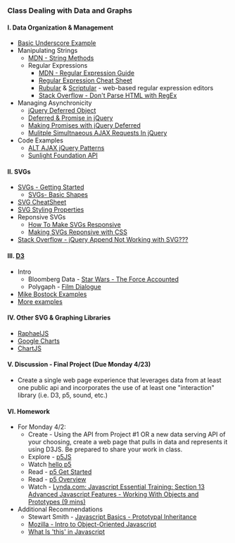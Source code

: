 ### Class Dealing with Data and Graphs

#### I. Data Organization & Management
* [Basic Underscore Example](https://github.com/ITP-Mashups/Mashups/blob/master/08_Dealing_With_Data/Basic_Underscore/friends.js)
* Manipulating Strings
	* [MDN - String Methods](https://developer.mozilla.org/en-US/docs/Web/JavaScript/Reference/Global_Objects/String/prototype#Properties)
	* Regular Expressions
		* [MDN - Regular Expression Guide](https://developer.mozilla.org/en-US/docs/Web/JavaScript/Guide/Regular_Expressions)
		* [Regular Expression Cheat Sheet](http://www.cheatography.com/davechild/cheat-sheets/regular-expressions/)
		* [Rubular](http://rubular.com/) & [Scriptular](http://scriptular.com/) - web-based regular expression editors
		* [Stack Overflow - Don't Parse HTML with RegEx](http://stackoverflow.com/questions/1732348/regex-match-open-tags-except-xhtml-self-contained-tags)
* Managing Asynchronicity
	* [jQuery Deferred Object](http://api.jquery.com/category/deferred-object/)
	* [Deferred & Promise in jQuery](http://www.bitstorm.org/weblog/2012-1/Deferred_and_promise_in_jQuery.html)
	* [Making Promises with jQuery Deferred](http://www.htmlgoodies.com/beyond/javascript/making-promises-with-jquery-deferred.html)
	* [Mulitple Simultnaeous AJAX Requests In jQuery](http://css-tricks.com/multiple-simultaneous-ajax-requests-one-callback-jquery/)
* Code Examples
	* [ALT AJAX jQuery Patterns](https://github.com/ITP-Mashups/Mashups/tree/master/08_Dealing_With_Data/Alt_AJAX_jQuery_Patterns)
	* [Sunlight Foundation API](https://projects.propublica.org/api-docs/congress-api/)

#### II. SVGs
* [SVGs - Getting Started](https://developer.mozilla.org/en-US/docs/Web/SVG/Tutorial/Getting_Started)
	* [SVGs- Basic Shapes](https://developer.mozilla.org/en-US/docs/Web/SVG/Tutorial/Basic_Shapes)
* [SVG CheatSheet](http://www.cheat-sheets.org/own/svg/index.xhtml)
* [SVG Styling Properties](http://www.w3.org/TR/SVG/styling.html#SVGStylingProperties)
* Reponsive SVGs
	* [How To Make SVGs Responsive](https://css-tricks.com/scale-svg/)
	* [Making SVGs Reponsive with CSS](http://tympanus.net/codrops/2014/08/19/making-svgs-responsive-with-css/)
* [Stack Overflow - jQuery Append Not Working with SVG???](http://stackoverflow.com/questions/3642035/jquerys-append-not-working-with-svg-element/7381068#7381068)

#### III. [D3](http://d3js.org/)  
* Intro
	* Bloomberg Data - [Star Wars - The Force Accounted](http://www.bloomberg.com/graphics/2015-star-wars-the-force-accounted/)  
	* Polygaph - [Film Dialogue](http://polygraph.cool/films/)  
* [Mike Bostock Examples](http://bost.ocks.org/mike/)
* [More examples](https://bl.ocks.org)

#### IV. Other SVG & Graphing Libraries
* [RaphaelJS](http://dmitrybaranovskiy.github.io/raphael/)
* [Google Charts](https://developers.google.com/chart/)
* [ChartJS](http://www.chartjs.org/)

#### V. Discussion - Final Project (Due Monday 4/23)
* Create a single web page experience that leverages data from at least one public api and incorporates the use of at least one "interaction" library (i.e. D3, p5, sound, etc.)

#### VI. Homework
* For Monday 4/2:
	* Create - Using the API from Project #1 OR a new data serving API of your choosing, create a web page that pulls in data and represents it using D3JS. Be prepared to share your work in class. 
 	* Explore - [p5JS](http://p5js.org/)
	* Watch [hello p5](http://hello.p5js.org/)
	* Read - [p5 Get Started](http://p5js.org/get-started/)
	* Read - [p5 Overview](https://github.com/processing/p5.js/wiki/p5.js-overview)
	* Watch - [Lynda.com: Javascript Essential Training: Section 13 Advanced Javascript Features - Working With Objects and Prototypes (9 mins)](http://www.nyu.edu/its/lynda/)	
* Additional Recommendations
   * Stewart Smith - [Javascript Basics - Prototypal Inheritance](http://stewd.io/javascript/05-1-inheritance.html)
  * [Mozilla - Intro to Object-Oriented Javascript](https://developer.mozilla.org/en-US/docs/Web/JavaScript/Introduction_to_Object-Oriented_JavaScript)
  * [What Is 'this' in Javascript](http://www.sitepoint.com/what-is-this-in-javascript/)
